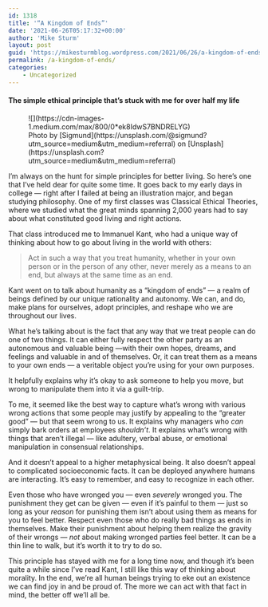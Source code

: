 ```yaml
---
id: 1318
title: '“A Kingdom of Ends”'
date: '2021-06-26T05:17:32+00:00'
author: 'Mike Sturm'
layout: post
guid: 'https://mikesturmblog.wordpress.com/2021/06/26/a-kingdom-of-ends/'
permalink: /a-kingdom-of-ends/
categories:
    - Uncategorized
---
```


#### The simple ethical principle that’s stuck with me for over half my life

<figure class="wp-caption">![](https://cdn-images-1.medium.com/max/800/0*ek8IdwS7BNDRELYG)<figcaption class="wp-caption-text">Photo by [Sigmund](https://unsplash.com/@sigmund?utm_source=medium&utm_medium=referral) on [Unsplash](https://unsplash.com?utm_source=medium&utm_medium=referral)</figcaption></figure>I’m always on the hunt for simple principles for better living. So here’s one that I’ve held dear for quite some time. It goes back to my early days in college — right after I failed at being an illustration major, and began studying philosophy. One of my first classes was Classical Ethical Theories, where we studied what the great minds spanning 2,000 years had to say about what constituted good living and right actions.

That class introduced me to Immanuel Kant, who had a unique way of thinking about how to go about living in the world with others:

> Act in such a way that you treat humanity, whether in your own person or in the person of any other, never merely as a means to an end, but always at the same time as an end.

Kant went on to talk about humanity as a “kingdom of ends” — a realm of beings defined by our unique rationality and autonomy. We can, and do, make plans for ourselves, adopt principles, and reshape who we are throughout our lives.

What he’s talking about is the fact that any way that we treat people can do one of two things. It can either fully respect the other party as an autonomous and valuable being —with their own hopes, dreams, and feelings and valuable in and of themselves. Or, it can treat them as a means to your own ends — a veritable object you’re using for your own purposes.

It helpfully explains why it’s okay to ask someone to help you move, but wrong to manipulate them into it via a guilt-trip.

To me, it seemed like the best way to capture what’s wrong with various wrong actions that some people may justify by appealing to the “greater good” — but that seem wrong to us. It explains why managers who *can* simply bark orders at employees *shouldn’t*. It explains what’s wrong with things that aren’t illegal — like adultery, verbal abuse, or emotional manipulation in consensual relationships.

And it doesn’t appeal to a higher metaphysical being. It also doesn’t appeal to complicated socioeconomic facts. It can be deployed anywhere humans are interacting. It’s easy to remember, and easy to recognize in each other.

Even those who have wronged you — even *severely* wronged you. The punishment they get can be given — even if it’s painful to them — just so long as your *reason* for punishing them isn’t about using them as means for you to feel better. Respect even those who do really bad things as ends in themselves. Make their punishment about helping them realize the gravity of their wrongs — *not* about making wronged parties feel better. It can be a thin line to walk, but it’s worth it to try to do so.

This principle has stayed with me for a long time now, and though it’s been quite a while since I’ve read Kant, I still like this way of thinking about morality. In the end, we’re all human beings trying to eke out an existence we can find joy in and be proud of. The more we can act with that fact in mind, the better off we’ll all be.